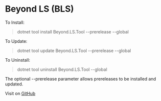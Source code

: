 # Beyond LS (BLS)

To Install:
> dotnet tool install Beyond.LS.Tool --prerelease --global

To Update:
> dotnet tool update Beyond.LS.Tool --prerelease --global

To Uninstall:
> dotnet tool uninstall Beyond.LS.Tool --global

The optional --prerelease parameter allows prereleases to be installed and updated.

Visit on [GitHub](https://www.nuget.org/packages/Beyond.LS.Tool)
